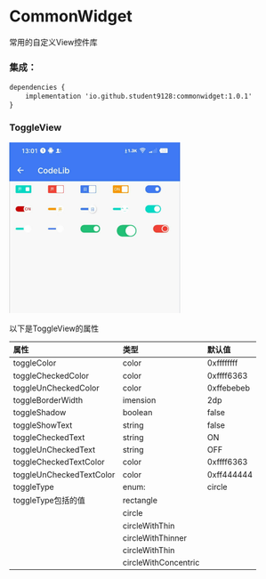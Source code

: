 # CommonWidget

常用的自定义View控件库

### 集成：

```
dependencies {
    implementation 'io.github.student9128:commonwidget:1.0.1'
}
```

### ToggleView

<img src="./snapshots/toggleview.jpg" alt="toggleview" style="zoom:30%;" />

以下是ToggleView的属性

| 属性                     | 类型                 | 默认值     |
| :----------------------- | :------------------- | :--------- |
| toggleColor              | color                | 0xffffffff |
| toggleCheckedColor       | color                | 0xffff6363 |
| toggleUnCheckedColor     | color                | 0xffebebeb |
| toggleBorderWidth        | imension             | 2dp        |
| toggleShadow             | boolean              | false      |
| toggleShowText           | string               | false      |
| toggleCheckedText        | string               | ON         |
| toggleUnCheckedText      | string               | OFF        |
| toggleCheckedTextColor   | color                | 0xffff6363 |
| toggleUnCheckedTextColor | color                | 0xff444444 |
| toggleType               | enum:                | circle     |
| toggleType包括的值       | rectangle            |            |
|                          | circle               |            |
|                          | circleWithThin       |            |
|                          | circleWithThinner    |            |
|                          | circleWithThin       |            |
|                          | circleWithConcentric |            |

